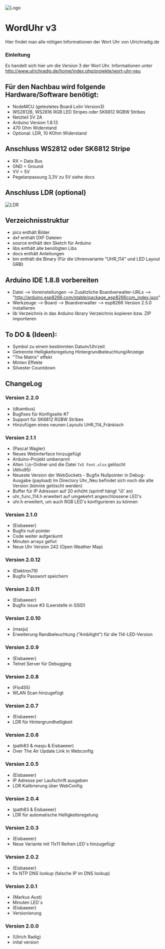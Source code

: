 ![Logo](pics/uhr.jpg)
# WordUhr v3

Hier findet man alle nötigen Informationen der Wort Uhr von Ulrichradig.de      

### Einleitung 
Es handelt sich hier um die Version 3 der Wort Uhr. 
Informationen unter http://www.ulrichradig.de/home/index.php/projekte/wort-uhr-neu   

## Für den Nachbau wird folgende Hardware/Software benötigt:
* NodeMCU (getestetes Board Lolin Version3)
* WS2812B, WS2816 RGB LED Stripes oder SK6812 RGBW Stribes
* Netzteil 5V 2A
* Arduino Version 1.8.13
* 470 Ohm Widerstand
* Optional: LDR, 10 KOhm Widerstand

## Anschluss WS2812 oder SK6812 Stripe
* RX = Data Bus
* GND = Ground
* VV = 5V
* Pegelanpassung 3,3V zu 5V siehe docs

## Anschluss LDR (optional)
![LDR](pics/LDR.jpg)
      
## Verzeichnisstruktur
* pics enthält Bilder
* dxf enthält DXF Dateien
* source enthält den Sketch für Arduino
* libs enthält alle benötigten Libs
* docs enthält Anleitungen  
* bin enthält die Binary (Für die Uhrenvariante "UHR_114" und LED Layout GRB)

## Arduino IDE 1.8.8 vorbereiten
* Datei --> Voreinstellungen --> Zusätzliche Boardverwalter-URLs --> "http://arduino.esp8266.com/stable/package_esp8266com_index.json"
* Werkzeuge --> Board --> Boardverwalter --> esp8266 Version 2.5.0 installieren
* lib Verzeichnis in das Arduino library Verzeichnis kopieren bzw. ZIP importieren

## To DO & (Ideen):
* Symbol zu einem bestimmten Datum/Uhrzeit
* Getrennte Helligkeitsregelung Hintergrundbeleuchtung/Anzeige 
* "The Matrix" effekt
* Minten Effekte
* Silvester Countdown

## ChangeLog  
### Version 2.2.0
* (dbambus)
* Bugfixes für Konfigseite #7
* Support für SK6812 RGBW Stribes
* Hinzufügen eines neunen Layouts UHR_114_Fränkisch     
### Version 2.1.1
* (Pascal Wagler)
* Neues Webinterface hinzugefügt
* Arduino-Projekt umbenannt
* Alten `lib`-Ordner und die Datei `7x5 Font.xlsx` gelöscht
* (Atho95)
* Neueste Version der WebSockets - Bugfix Nullpointer in Debug-Ausgabe (payload)
     Im Directory Uhr_Neu befindet sich noch die alte Version (könnte gelöscht werden)
* Buffer für IP Adressen auf 20 erhöht (sprintf hängt '\0' an)
* uhr_func_114.h erweitert auf umgekehrt angeschlossene LED's
* uhr.h erweitert, um auch RGB LED's konfigurieren zu können
### Version 2.1.0
* (Eisbaeeer)
* Bugfix null pointer
* Code weiter aufgeräumt
* Minuten arrays gefixt
* Neue Uhr Version 242 (Open Weather Map)
### Version 2.0.12
* (Elektron79)
* Bugfix Passwort speichern
### Version 2.0.11
* (Eisbaeeer)
* Bugfix issue #3 (Leerstelle in SSID)
### Version 2.0.10
* (masju)
* Erweiterung Randbeleuchtung ("Ambilight") für die 114-LED-Version
### Version 2.0.9
* (Eisbaeeer)
* Telnet Server für Debugging
### Version 2.0.8
* (Flo455)
* WLAN Scan hinzugefügt
### Version 2.0.7
* (Eisbaeeer)
* LDR für Hintergrundhelligkeit
### Version 2.0.6
* (path83 & masju & Eisbaeeer)
* Over The Air Update Link in Webconfig
### Version 2.0.5
* (Eisbaeeer)
* IP Adresse per Laufschrift ausgeben
* LDR Kalibrierung über WebConfig
### Version 2.0.4
* (path83 & Eisbaeeer)
* LDR für automatische Helligkeitsregelung
### Version 2.0.3
* (Eisbaeeer)
* Neue Variante mit 11x11 Reihen LED´s hinzugefügt
### Version 2.0.2
* (Eisbaeeer)
* fix NTP DNS lookup (falsche IP im DNS lookup)
### Version 2.0.1
* (Markus Aust)
* Minuten LED´s
* (Eisbaeeer)
* Versionierung
### Version 2.0.0 
* (Ulrich Radig)
* inital version   

